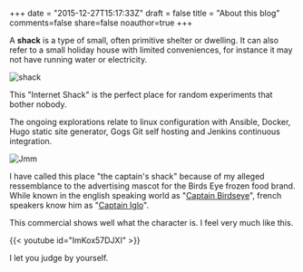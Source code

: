 +++
date = "2015-12-27T15:17:33Z"
draft = false
title = "About this blog"
comments=false
share=false
noauthor=true
+++


A **shack** is a type of small, often primitive shelter or dwelling. It can also refer to a small holiday house with limited conveniences, for instance it may not have running water or electricity.

![shack](/images/lew_kilborn_shack.jpg)

This "Internet Shack" is the perfect place for random experiments that bother nobody.

The ongoing explorations relate to linux configuration with Ansible, Docker, Hugo static site generator, Gogs Git self hosting and Jenkins continuous integration.

![Jmm](/images/jmm_picture.jpeg)

I have called this place "the captain's shack" because of my alleged ressemblance to the advertising mascot for the Birds Eye frozen food brand. While known in the english speaking world as "[Captain Birdseye](https://en.wikipedia.org/wiki/Captain_Birdseye)", french speakers know him as "[Captain Iglo](https://fr.wikipedia.org/wiki/Captain_Iglo)".

This commercial shows well what the character is. I feel very much like this. 

{{< youtube id="ImKox57DJXI" >}}


I let you judge by yourself.
